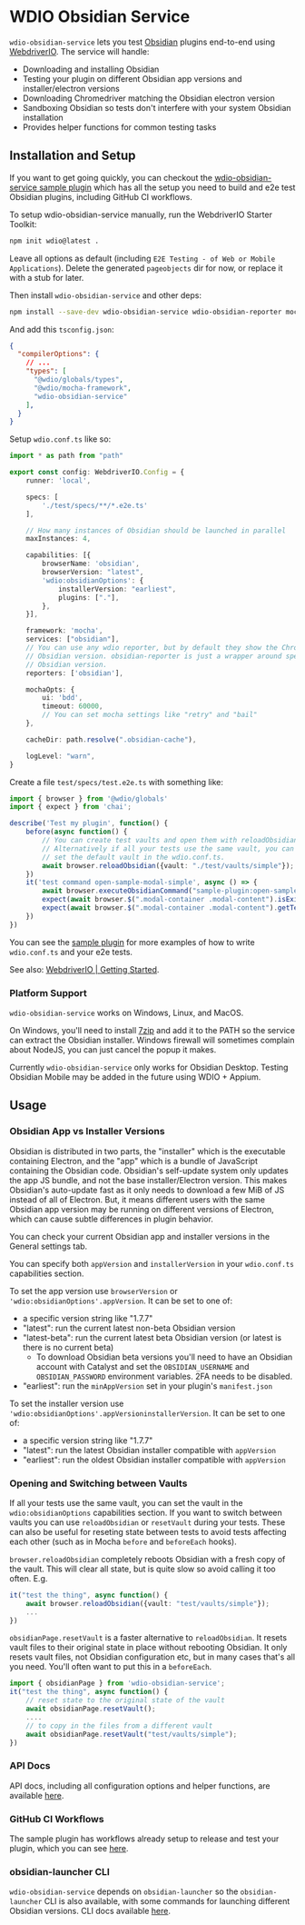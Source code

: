 # WDIO Obsidian Service

`wdio-obsidian-service` lets you test [Obsidian](https://obsidian.md) plugins end-to-end using
[WebdriverIO](https://webdriver.io). The service will handle:
- Downloading and installing Obsidian
- Testing your plugin on different Obsidian app versions and installer/electron versions
- Downloading Chromedriver matching the Obsidian electron version
- Sandboxing Obsidian so tests don't interfere with your system Obsidian installation
- Provides helper functions for common testing tasks

## Installation and Setup
If you want to get going quickly, you can checkout the
[wdio-obsidian-service sample plugin](https://github.com/jesse-r-s-hines/wdio-obsidian-service-sample-plugin) which has
all the setup you need to build and e2e test Obsidian plugins, including GitHub CI workflows.

To setup wdio-obsidian-service manually, run the WebdriverIO Starter Toolkit:
```bash
npm init wdio@latest .
```
Leave all options as default (including `E2E Testing - of Web or Mobile Applications`).
Delete the generated `pageobjects` dir for now, or replace it with a stub for later.

Then install `wdio-obsidian-service` and other deps:
```bash
npm install --save-dev wdio-obsidian-service wdio-obsidian-reporter mocha @types/mocha chai @types/chai @types/node
```

And add this `tsconfig.json`:
```json
{
  "compilerOptions": {
    // ...
    "types": [
      "@wdio/globals/types",
      "@wdio/mocha-framework",
      "wdio-obsidian-service"
    ],
  }
}
```

Setup `wdio.conf.ts`  like so:
```ts
import * as path from "path"

export const config: WebdriverIO.Config = {
    runner: 'local',

    specs: [
        './test/specs/**/*.e2e.ts'
    ],

    // How many instances of Obsidian should be launched in parallel
    maxInstances: 4,

    capabilities: [{
        browserName: 'obsidian',
        browserVersion: "latest",
        'wdio:obsidianOptions': {
            installerVersion: "earliest",
            plugins: ["."],
        },
    }],

    framework: 'mocha',
    services: ["obsidian"],
    // You can use any wdio reporter, but by default they show the Chromium version instead of the
    // Obsidian version. obsidian-reporter is just a wrapper around spec-reporter that shows the
    // Obsidian version.
    reporters: ['obsidian'],

    mochaOpts: {
        ui: 'bdd',
        timeout: 60000,
        // You can set mocha settings like "retry" and "bail"
    },

    cacheDir: path.resolve(".obsidian-cache"),

    logLevel: "warn",
}
```

Create a file `test/specs/test.e2e.ts` with something like:
```ts
import { browser } from '@wdio/globals'
import { expect } from 'chai';

describe('Test my plugin', function() {
    before(async function() {
        // You can create test vaults and open them with reloadObsidian
        // Alternatively if all your tests use the same vault, you can
        // set the default vault in the wdio.conf.ts.
        await browser.reloadObsidian({vault: "./test/vaults/simple"});
    })
    it('test command open-sample-modal-simple', async () => {
        await browser.executeObsidianCommand("sample-plugin:open-sample-modal-simple");
        expect(await browser.$(".modal-container .modal-content").isExisting()).to.equal(true);
        expect(await browser.$(".modal-container .modal-content").getText()).to.equal("Woah!");
    })
})
```

You can see the [sample plugin](https://github.com/jesse-r-s-hines/wdio-obsidian-service-sample-plugin) for more
examples of how to write `wdio.conf.ts` and your e2e tests.

See also: [WebdriverIO | Getting Started](https://webdriver.io/docs/gettingstarted).

### Platform Support
`wdio-obsidian-service` works on Windows, Linux, and MacOS.

On Windows, you'll need to install [7zip](https://www.7-zip.org) and add it to the PATH so the service can extract the
Obsidian installer. Windows firewall will sometimes complain about NodeJS, you can just cancel the popup it makes.

Currently `wdio-obsidian-service` only works for Obsidian Desktop. Testing Obsidian Mobile may be added in the future
using WDIO + Appium.

## Usage

### Obsidian App vs Installer Versions
Obsidian is distributed in two parts, the "installer" which is the executable containing Electron, and the "app" which
is a bundle of JavaScript containing the Obsidian code. Obsidian's self-update system only updates the app JS bundle,
and not the base installer/Electron version. This makes Obsidian's auto-update fast as it only needs to download a few
MiB of JS instead of all of Electron. But, it means different users with the same Obsidian app version may be running on
different versions of Electron, which can cause subtle differences in plugin behavior.

You can check your current Obsidian app and installer versions in the General settings tab.

You can specify both `appVersion` and `installerVersion` in your `wdio.conf.ts` capabilities section.

To set the app version use `browserVersion` or `'wdio:obsidianOptions'.appVersion`. It can be set to one of:
- a specific version string like "1.7.7"
- "latest": run the current latest non-beta Obsidian version
- "latest-beta": run the current latest beta Obsidian version (or latest is there is no current beta)
    - To download Obsidian beta versions you'll need to have an Obsidian account with Catalyst and set the 
      `OBSIDIAN_USERNAME` and `OBSIDIAN_PASSWORD` environment variables. 2FA needs to be disabled.
- "earliest": run the `minAppVersion` set in your plugin's `manifest.json`

To set the installer version use `'wdio:obsidianOptions'.appVersioninstallerVersion`. It can be set to one of:
- a specific version string like "1.7.7"
- "latest": run the latest Obsidian installer compatible with `appVersion`
- "earliest": run the oldest Obsidian installer compatible with `appVersion`

### Opening and Switching between Vaults
If all your tests use the same vault, you can set the vault in the `wdio:obsidianOptions` capabilities section. If you
want to switch between vaults you can use `reloadObsidian` or `resetVault` during your tests. These can also be useful
for reseting state between tests to avoid tests affecting each other (such as in Mocha `before` and `beforeEach` hooks).

`browser.reloadObsidian` completely reboots Obsidian with a fresh copy of the vault. This will clear all state, but is
quite slow so avoid calling it too often.
E.g.
```ts
it("test the thing", async function() {
    await browser.reloadObsidian({vault: "test/vaults/simple"});
    ...
})
```

`obsidianPage.resetVault` is a faster alternative to `reloadObsidian`. It resets vault files to their original state in
place without rebooting Obsidian. It only resets vault files, not Obsidian configuration etc, but in many cases that's
all you need. You'll often want to put this in a `beforeEach`.
```ts
import { obsidianPage } from 'wdio-obsidian-service';
it("test the thing", async function() {
    // reset state to the original state of the vault
    await obsidianPage.resetVault();
    ....
    // to copy in the files from a different vault
    await obsidianPage.resetVault("test/vaults/simple");
})
```

### API Docs
API docs, including all configuration options and helper functions, are available
[here](https://jesse-r-s-hines.github.io/wdio-obsidian-service/modules/wdio-obsidian-service.html).

### GitHub CI Workflows
The sample plugin has workflows already setup to release and test your plugin, which you can see
[here](https://github.com/jesse-r-s-hines/wdio-obsidian-service-sample-plugin/tree/main/.github/workflows).

### obsidian-launcher CLI
`wdio-obsidian-service` depends on `obsidian-launcher` so the `obsidian-launcher` CLI is also available, with some 
commands for launching different Obsidian versions. CLI docs available
[here](https://jesse-r-s-hines.github.io/wdio-obsidian-service/modules/obsidian-launcher.html#cli).
